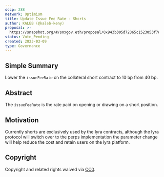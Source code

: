 ```yaml
---
sccp: 288
network: Optimism
title: Update Issue Fee Rate - Shorts
author: KALEB (@kaleb-keny)
proposal: >-
  https://snapshot.org/#/snxgov.eth/proposal/0x943b305d72065c1523053f7d86daae0d903117ceb1870e32efe711f2a595d9f1
status: Vote_Pending 
created: 2023-03-09
type: Governance
---
```


## Simple Summary

<!--"If you can't explain it simply, you don't understand it well enough." Provide a simplified and layman-accessible explanation of the SCCP.-->

Lower the `issueFeeRate` on the collateral short contract to 10 bp from 40 bp.

## Abstract

<!--A short (~200 word) description of the variable change proposed.-->

The `issueFeeRate` is the rate paid on opening or drawing on a short position.

## Motivation

<!--The motivation is critical for SCCPs that want to update variables within Synthetix. It should clearly explain why the existing variable is not incentive aligned. SCCP submissions without sufficient motivation may be rejected outright.-->

Currently shorts are exclusively used by the lyra contracts, although the lyra protocol will switch over to the perps implementation the parameter change will help reduce the cost and retain users on the lyra platform.


## Copyright

Copyright and related rights waived via [CC0](https://creativecommons.org/publicdomain/zero/1.0/).
